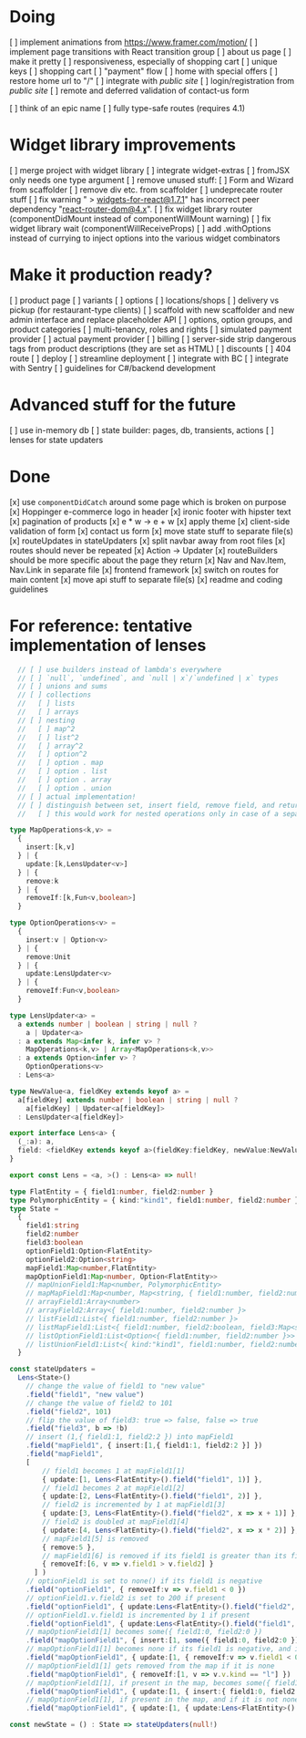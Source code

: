 # Doing
[ ] implement animations from https://www.framer.com/motion/
[ ] implement page transitions with React transition group
[ ] about us page
  [ ] make it pretty
[ ] responsiveness, especially of shopping cart
[ ] unique keys
[ ] shopping cart
  [ ] "payment" flow
[ ] home with special offers
[ ] restore home url to "/"
[ ] integrate with _public site_
  [ ] login/registration from _public site_
[ ] remote and deferred validation of contact-us form

[ ] think of an epic name
[ ] fully type-safe routes (requires 4.1)


# Widget library improvements
[ ] merge project with widget library
[ ] integrate widget-extras
[ ] fromJSX only needs one type argument
[ ] remove unused stuff:
  [ ] Form and Wizard from scaffolder
  [ ] remove div etc. from scaffolder
[ ] undeprecate router stuff
[ ] fix warning " > widgets-for-react@1.7.1" has incorrect peer dependency "react-router-dom@4.x".
[ ] fix widget library router (componentDidMount instead of componentWillMount warning)
[ ] fix widget library wait (componentWillReceiveProps)
[ ] add .withOptions instead of currying to inject options into the various widget combinators


# Make it production ready?
[ ] product page
  [ ] variants
  [ ] options
  [ ] locations/shops
    [ ] delivery vs pickup (for restaurant-type clients)
[ ] scaffold with new scaffolder and new admin interface and replace placeholder API
[ ] options, option groups, and product categories
[ ] multi-tenancy, roles and rights
[ ] simulated payment provider
[ ] actual payment provider
[ ] billing
[ ] server-side strip dangerous tags from product descriptions (they are set as HTML)
[ ] discounts
[ ] 404 route
[ ] deploy
  [ ] streamline deployment
[ ] integrate with BC
[ ] integrate with Sentry
[ ] guidelines for C#/backend development

# Advanced stuff for the future
[ ] use in-memory db
[ ] state builder: pages, db, transients, actions
[ ] lenses for state updaters


# Done
[x] use `componentDidCatch` around some page which is broken on purpose
[x] Hoppinger e-commerce logo in header
[x] ironic footer with hipster text
[x] pagination of products
[x] e * w -> e + w
[x] apply theme
[x] client-side validation of form
[x] contact us form
[x] move state stuff to separate file(s)
[x] routeUpdates in stateUpdaters
[x] split navbar away from root files
[x] routes should never be repeated
[x] Action -> Updater
[x] routeBuilders should be more specific about the page they return
[x] Nav and Nav.Item, Nav.Link in separate file
[x] frontend framework
[x] switch on routes for main content
[x] move api stuff to separate file(s)
[x] readme and coding guidelines



# For reference\: tentative implementation of lenses
```ts
  // [ ] use builders instead of lambda's everywhere
  // [ ] `null`, `undefined`, and `null | x`/`undefined | x` types
  // [ ] unions and sums
  // [ ] collections
  //   [ ] lists
  //   [ ] arrays
  // [ ] nesting
  //   [ ] map^2
  //   [ ] list^2
  //   [ ] array^2
  //   [ ] option^2
  //   [ ] option . map
  //   [ ] option . list
  //   [ ] option . array
  //   [ ] option . union
  // [ ] actual implementation!
  // [ ] distinguish between set, insert field, remove field, and return a different type back
  //   [ ] this would work for nested operations only in case of a separate type, or where the same parameter is both input and output

type MapOperations<k,v> =
  { 
    insert:[k,v]
  } | {
    update:[k,LensUpdater<v>]
  } | {
    remove:k
  } | {
    removeIf:[k,Fun<v,boolean>]
  }

type OptionOperations<v> =
  { 
    insert:v | Option<v>
  } | {
    remove:Unit
  } | {
    update:LensUpdater<v>
  } | {
    removeIf:Fun<v,boolean>
  }

type LensUpdater<a> = 
  a extends number | boolean | string | null ?
    a | Updater<a>
  : a extends Map<infer k, infer v> ? 
    MapOperations<k,v> | Array<MapOperations<k,v>>
  : a extends Option<infer v> ? 
    OptionOperations<v>
  : Lens<a>

type NewValue<a, fieldKey extends keyof a> = 
  a[fieldKey] extends number | boolean | string | null ?
    a[fieldKey] | Updater<a[fieldKey]>
  : LensUpdater<a[fieldKey]>

export interface Lens<a> {
  (_:a): a,
  field: <fieldKey extends keyof a>(fieldKey:fieldKey, newValue:NewValue<a,fieldKey>) => Lens<a>,
}

export const Lens = <a, >() : Lens<a> => null!

type FlatEntity = { field1:number, field2:number }
type PolymorphicEntity = { kind:"kind1", field1:number, field2:number } | { kind:"kind2", field3:string, field4:string } | { kind:"kind3", field5:string, field6:string }
type State = 
  {
    field1:string
    field2:number
    field3:boolean
    optionField1:Option<FlatEntity>
    optionField2:Option<string>
    mapField1:Map<number,FlatEntity>
    mapOptionField1:Map<number, Option<FlatEntity>>
    // mapUnionField1:Map<number, PolymorphicEntity>
    // mapMapField1:Map<number, Map<string, { field1:number, field2:number }>>
    // arrayField1:Array<number>
    // arrayField2:Array<{ field1:number, field2:number }>
    // listField1:List<{ field1:number, field2:number }>
    // listMapField1:List<{ field1:number, field2:boolean, field3:Map<string, { field1:number, field2:boolean }> }>
    // listOptionField1:List<Option<{ field1:number, field2:number }>>
    // listUnionField1:List<{ kind:"kind1", field1:number, field2:number } | { kind:"kind2", field3:string, field4:string } | { kind:"kind3", field5:string, field6:string }>
  }

const stateUpdaters = 
  Lens<State>()
    // change the value of field1 to "new value"
    .field("field1", "new value")
    // change the value of field2 to 101
    .field("field2", 101)
    // flip the value of field3: true => false, false => true
    .field("field3", b => !b)
    // insert (1,{ field1:1, field2:2 }) into mapField1
    .field("mapField1", { insert:[1,{ field1:1, field2:2 }] })
    .field("mapField1", 
    [
        // field1 becomes 1 at mapField1[1]
        { update:[1, Lens<FlatEntity>().field("field1", 1)] },
        // field1 becomes 2 at mapField1[2]
        { update:[2, Lens<FlatEntity>().field("field1", 2)] },
        // field2 is incremented by 1 at mapField1[3]
        { update:[3, Lens<FlatEntity>().field("field2", x => x + 1)] },
        // field2 is doubled at mapField1[4]
        { update:[4, Lens<FlatEntity>().field("field2", x => x * 2)] },
        // mapField1[5] is removed
        { remove:5 },
        // mapField1[6] is removed if its field1 is greater than its field2
        { removeIf:[6, v => v.field1 > v.field2] }
      ] )
    // optionField1 is set to none() if its field1 is negative 
    .field("optionField1", { removeIf:v => v.field1 < 0 })
    // optionField1.v.field2 is set to 200 if present
    .field("optionField1", { update:Lens<FlatEntity>().field("field2", 200) })
    // optionField1.v.field1 is incremented by 1 if present
    .field("optionField1", { update:Lens<FlatEntity>().field("field1", x => x + 1) })
    // mapOptionField1[1] becomes some({ field1:0, field2:0 })
    .field("mapOptionField1", { insert:[1, some({ field1:0, field2:0 })] })
    // mapOptionField1[1] becomes none if its field1 is negative, and it remains in the Map
    .field("mapOptionField1", { update:[1, { removeIf:v => v.field1 < 0 }] })
    // mapOptionField1[1] gets removed from the map if it is none
    .field("mapOptionField1", { removeIf:[1, v => v.v.kind == "l"] })
    // mapOptionField1[1], if present in the map, becomes some({ field1:0, field2:10 })
    .field("mapOptionField1", { update:[1, { insert:{ field1:0, field2:10 } }] })
    // mapOptionField1[1], if present in the map, and if it is not none, gets field1 incremented and field2 doubled
    .field("mapOptionField1", { update:[1, { update:Lens<FlatEntity>().field("field1", x => x + 1).field("field2", x => x * 2) }] })

const newState = () : State => stateUpdaters(null!)
```